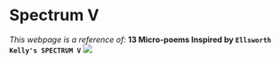 # Spectrum V
*This webpage is a reference of:*
**13 Micro-poems Inspired by `Ellsworth Kelly's SPECTRUM V`**
![](https://images.squarespace-cdn.com/content/v1/532fb6c6e4b04fa7336aae44/1398723960959-TXBFCQ4AD67UI5O5AN2B/ke17ZwdGBToddI8pDm48kIVgMdH_TTtk8BT9MfCLIq9Zw-zPPgdn4jUwVcJE1ZvWQUxwkmyExglNqGp0IvTJZamWLI2zvYWH8K3-s_4yszcp2ryTI0HqTOaaUohrI8PIHgyDT8qGZSg6z9x_4B8AUtx9ImvTd9Rdu96aiBn_jmAKMshLAGzx4R3EDFOm1kBS/image-asset.jpeg?format=750w)
